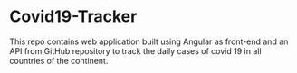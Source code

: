# Covid19-Tracker
This repo contains web application built using Angular as front-end and an API from GitHub repository to track the daily cases of covid 19 in all countries of the continent.

